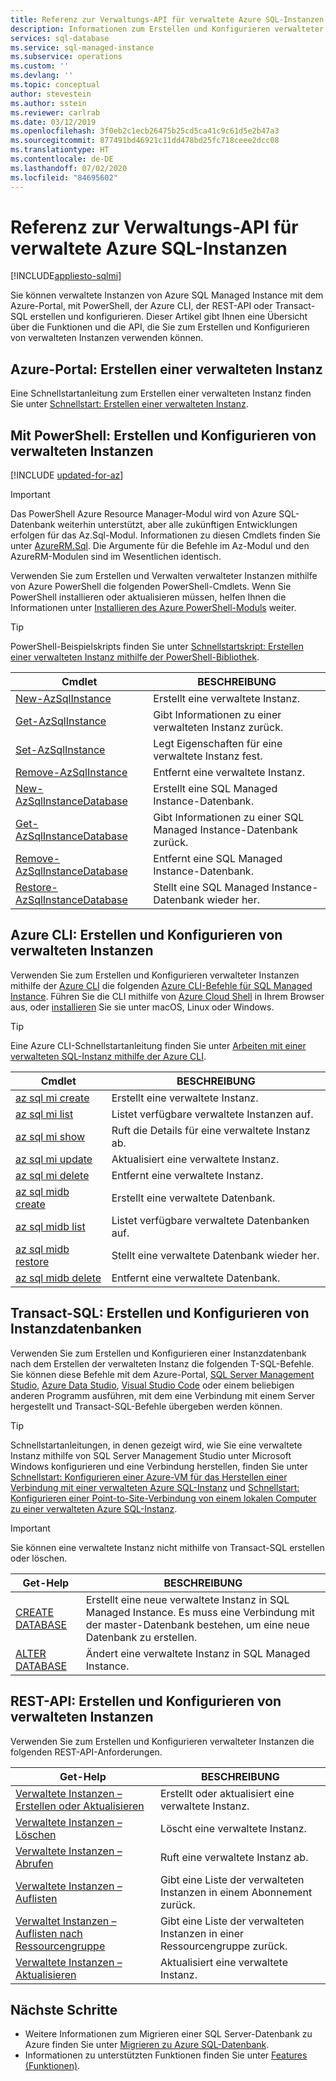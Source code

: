 ```yaml
---
title: Referenz zur Verwaltungs-API für verwaltete Azure SQL-Instanzen
description: Informationen zum Erstellen und Konfigurieren verwalteter Instanzen von Azure SQL Managed Instance
services: sql-database
ms.service: sql-managed-instance
ms.subservice: operations
ms.custom: ''
ms.devlang: ''
ms.topic: conceptual
author: stevestein
ms.author: sstein
ms.reviewer: carlrab
ms.date: 03/12/2019
ms.openlocfilehash: 3f0eb2c1ecb26475b25cd5ca41c9c61d5e2b47a3
ms.sourcegitcommit: 877491bd46921c11dd478bd25fc718ceee2dcc08
ms.translationtype: HT
ms.contentlocale: de-DE
ms.lasthandoff: 07/02/2020
ms.locfileid: "84695602"
---
```

# <a name="managed-api-reference-for-azure-sql-managed-instance"></a>Referenz zur Verwaltungs-API für verwaltete Azure SQL-Instanzen
[!INCLUDE[appliesto-sqlmi](../includes/appliesto-sqlmi.md)]

Sie können verwaltete Instanzen von Azure SQL Managed Instance mit dem Azure-Portal, mit PowerShell, der Azure CLI, der REST-API oder Transact-SQL erstellen und konfigurieren. Dieser Artikel gibt Ihnen eine Übersicht über die Funktionen und die API, die Sie zum Erstellen und Konfigurieren von verwalteten Instanzen verwenden können.

## <a name="azure-portal-create-a-managed-instance"></a>Azure-Portal: Erstellen einer verwalteten Instanz

Eine Schnellstartanleitung zum Erstellen einer verwalteten Instanz finden Sie unter [Schnellstart: Erstellen einer verwalteten Instanz](instance-create-quickstart.md).

## <a name="powershell-create-and-configure-managed-instances"></a>Mit PowerShell: Erstellen und Konfigurieren von verwalteten Instanzen

[!INCLUDE [updated-for-az](../../../includes/updated-for-az.md)]
> [!IMPORTANT]
> Das PowerShell Azure Resource Manager-Modul wird von Azure SQL-Datenbank weiterhin unterstützt, aber alle zukünftigen Entwicklungen erfolgen für das Az.Sql-Modul. Informationen zu diesen Cmdlets finden Sie unter [AzureRM.Sql](https://docs.microsoft.com/powershell/module/AzureRM.Sql/). Die Argumente für die Befehle im Az-Modul und den AzureRM-Modulen sind im Wesentlichen identisch.

Verwenden Sie zum Erstellen und Verwalten verwalteter Instanzen mithilfe von Azure PowerShell die folgenden PowerShell-Cmdlets. Wenn Sie PowerShell installieren oder aktualisieren müssen, helfen Ihnen die Informationen unter [Installieren des Azure PowerShell-Moduls](/powershell/azure/install-az-ps) weiter.

> [!TIP]
> PowerShell-Beispielskripts finden Sie unter [Schnellstartskript: Erstellen einer verwalteten Instanz mithilfe der PowerShell-Bibliothek](https://blogs.msdn.microsoft.com/sqlserverstorageengine/20../../quick-start-script-create-azure-sql-managed-instance-using-powershell/).

| Cmdlet | BESCHREIBUNG |
| --- | --- |
|[New-AzSqlInstance](https://docs.microsoft.com/powershell/module/az.sql/new-azsqlinstance)|Erstellt eine verwaltete Instanz. |
|[Get-AzSqlInstance](https://docs.microsoft.com/powershell/module/az.sql/get-azsqlinstance)|Gibt Informationen zu einer verwalteten Instanz zurück.|
|[Set-AzSqlInstance](https://docs.microsoft.com/powershell/module/az.sql/set-azsqlinstance)|Legt Eigenschaften für eine verwaltete Instanz fest.|
|[Remove-AzSqlInstance](https://docs.microsoft.com/powershell/module/az.sql/remove-azsqlinstance)|Entfernt eine verwaltete Instanz.|
|[New-AzSqlInstanceDatabase](https://docs.microsoft.com/powershell/module/az.sql/new-azsqlinstancedatabase)|Erstellt eine SQL Managed Instance-Datenbank.|
|[Get-AzSqlInstanceDatabase](https://docs.microsoft.com/powershell/module/az.sql/get-azsqlinstancedatabase)|Gibt Informationen zu einer SQL Managed Instance-Datenbank zurück.|
|[Remove-AzSqlInstanceDatabase](https://docs.microsoft.com/powershell/module/az.sql/remove-azsqlinstancedatabase)|Entfernt eine SQL Managed Instance-Datenbank.|
|[Restore-AzSqlInstanceDatabase](https://docs.microsoft.com/powershell/module/az.sql/restore-azsqlinstancedatabase)|Stellt eine SQL Managed Instance-Datenbank wieder her.|

## <a name="azure-cli-create-and-configure-managed-instances"></a>Azure CLI: Erstellen und Konfigurieren von verwalteten Instanzen

Verwenden Sie zum Erstellen und Konfigurieren verwalteter Instanzen mithilfe der [Azure CLI](/cli/azure) die folgenden [Azure CLI-Befehle für SQL Managed Instance](/cli/azure/sql/mi). Führen Sie die CLI mithilfe von [Azure Cloud Shell](/azure/cloud-shell/overview) in Ihrem Browser aus, oder [installieren](/cli/azure/install-azure-cli) Sie sie unter macOS, Linux oder Windows.

> [!TIP]
> Eine Azure CLI-Schnellstartanleitung finden Sie unter [Arbeiten mit einer verwalteten SQL-Instanz mithilfe der Azure CLI](https://medium.com/azure-sqldb-managed-instance/working-with-sql-managed-instance-using-azure-cli-611795fe0b44).

| Cmdlet | BESCHREIBUNG |
| --- | --- |
|[az sql mi create](https://docs.microsoft.com/cli/azure/sql/mi#az-sql-mi-create) |Erstellt eine verwaltete Instanz.|
|[az sql mi list](https://docs.microsoft.com/cli/azure/sql/mi#az-sql-mi-list)|Listet verfügbare verwaltete Instanzen auf.|
|[az sql mi show](https://docs.microsoft.com/cli/azure/sql/mi#az-sql-mi-show)|Ruft die Details für eine verwaltete Instanz ab.|
|[az sql mi update](https://docs.microsoft.com/cli/azure/sql/mi#az-sql-mi-update)|Aktualisiert eine verwaltete Instanz.|
|[az sql mi delete](https://docs.microsoft.com/cli/azure/sql/mi#az-sql-mi-delete)|Entfernt eine verwaltete Instanz.|
|[az sql midb create](https://docs.microsoft.com/cli/azure/sql/midb#az-sql-midb-create) |Erstellt eine verwaltete Datenbank.|
|[az sql midb list](https://docs.microsoft.com/cli/azure/sql/midb#az-sql-midb-list)|Listet verfügbare verwaltete Datenbanken auf.|
|[az sql midb restore](https://docs.microsoft.com/cli/azure/sql/midb#az-sql-midb-restore)|Stellt eine verwaltete Datenbank wieder her.|
|[az sql midb delete](https://docs.microsoft.com/cli/azure/sql/midb#az-sql-midb-delete)|Entfernt eine verwaltete Datenbank.|

## <a name="transact-sql-create-and-configure-instance-databases"></a>Transact-SQL: Erstellen und Konfigurieren von Instanzdatenbanken

Verwenden Sie zum Erstellen und Konfigurieren einer Instanzdatenbank nach dem Erstellen der verwalteten Instanz die folgenden T-SQL-Befehle. Sie können diese Befehle mit dem Azure-Portal, [SQL Server Management Studio](/sql/ssms/use-sql-server-management-studio), [Azure Data Studio](https://docs.microsoft.com/sql/azure-data-studio/what-is), [Visual Studio Code](https://code.visualstudio.com/docs) oder einem beliebigen anderen Programm ausführen, mit dem eine Verbindung mit einem Server hergestellt und Transact-SQL-Befehle übergeben werden können.

> [!TIP]
> Schnellstartanleitungen, in denen gezeigt wird, wie Sie eine verwaltete Instanz mithilfe von SQL Server Management Studio unter Microsoft Windows konfigurieren und eine Verbindung herstellen, finden Sie unter [Schnellstart: Konfigurieren einer Azure-VM für das Herstellen einer Verbindung mit einer verwalteten Azure SQL-Instanz](connect-vm-instance-configure.md) und [Schnellstart: Konfigurieren einer Point-to-Site-Verbindung von einem lokalen Computer zu einer verwalteten Azure SQL-Instanz](point-to-site-p2s-configure.md).

> [!IMPORTANT]
> Sie können eine verwaltete Instanz nicht mithilfe von Transact-SQL erstellen oder löschen.

| Get-Help | BESCHREIBUNG |
| --- | --- |
|[CREATE DATABASE](https://docs.microsoft.com/sql/t-sql/statements/create-database-transact-sql?view=azuresqldb-mi-current)|Erstellt eine neue verwaltete Instanz in SQL Managed Instance. Es muss eine Verbindung mit der master-Datenbank bestehen, um eine neue Datenbank zu erstellen.|
| [ALTER DATABASE](https://docs.microsoft.com/sql/t-sql/statements/alter-database-transact-sql?view=azuresqldb-mi-current) |Ändert eine verwaltete Instanz in SQL Managed Instance.|

## <a name="rest-api-create-and-configure-managed-instances"></a>REST-API: Erstellen und Konfigurieren von verwalteten Instanzen

Verwenden Sie zum Erstellen und Konfigurieren verwalteter Instanzen die folgenden REST-API-Anforderungen.

| Get-Help | BESCHREIBUNG |
| --- | --- |
|[Verwaltete Instanzen – Erstellen oder Aktualisieren](https://docs.microsoft.com/rest/api/sql/managedinstances/createorupdate)|Erstellt oder aktualisiert eine verwaltete Instanz.|
|[Verwaltete Instanzen – Löschen](https://docs.microsoft.com/rest/api/sql/managedinstances/delete)|Löscht eine verwaltete Instanz.|
|[Verwaltete Instanzen – Abrufen](https://docs.microsoft.com/rest/api/sql/managedinstances/get)|Ruft eine verwaltete Instanz ab.|
|[Verwaltete Instanzen – Auflisten](https://docs.microsoft.com/rest/api/sql/managedinstances/list)|Gibt eine Liste der verwalteten Instanzen in einem Abonnement zurück.|
|[Verwaltet Instanzen – Auflisten nach Ressourcengruppe](https://docs.microsoft.com/rest/api/sql/managedinstances/listbyresourcegroup)|Gibt eine Liste der verwalteten Instanzen in einer Ressourcengruppe zurück.|
|[Verwaltete Instanzen – Aktualisieren](https://docs.microsoft.com/rest/api/sql/managedinstances/update)|Aktualisiert eine verwaltete Instanz.|

## <a name="next-steps"></a>Nächste Schritte

- Weitere Informationen zum Migrieren einer SQL Server-Datenbank zu Azure finden Sie unter [Migrieren zu Azure SQL-Datenbank](../database/migrate-to-database-from-sql-server.md).
- Informationen zu unterstützten Funktionen finden Sie unter [Features (Funktionen)](../database/features-comparison.md).
